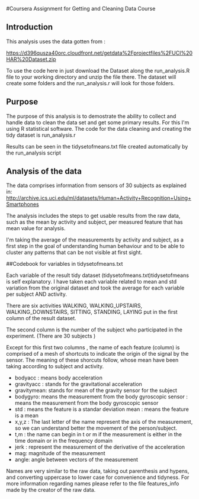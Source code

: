 #Coursera Assignment for Getting and Cleaning Data Course

## Introduction

This analysis uses the data gotten from : 

https://d396qusza40orc.cloudfront.net/getdata%2Fprojectfiles%2FUCI%20HAR%20Dataset.zip 

To use the code here in just download the Dataset along the run_analysis.R file to your working directory and unzip the file there. The dataset will create some folders and the run_analysis.r will look for those folders. 

## Purpose

The purpose of this analysis is to demostrate the ability to collect and handle data to clean the data set and get some primary results. For this I'm using R statistical software. The code for the data cleaning and creating the tidy dataset is run_analysis.r 

Results can be seen in the tidysetofmeans.txt file created automatically by the run_analysis script

## Analysis of the data
The data comprises information from sensors of 30 subjects as explained in:
 http://archive.ics.uci.edu/ml/datasets/Human+Activity+Recognition+Using+Smartphones

The analysis includes the steps to get usable results from the raw data, such as the mean by activity and subject, per measured feature that has mean value for analysis. 

I'm taking the average of the measurements by activity and subject, as a first step in the goal of understanding human behaviour and to be able to cluster any patterns that can be not visible at first sight. 


##Codebook for variables in tidysetofmeans.txt

Each variable of the result tidy dataset (tidysetofmeans.txt)tidysetofmeans is self explanatory. I have taken each variable related to mean and std variation from the original dataset and took the average for each  variable per subject AND activity.

There are six activities WALKING, WALKING_UPSTAIRS, WALKING_DOWNSTAIRS, SITTING, STANDING, LAYING put in the first column of the result dataset. 

The second column is the number of the subject who participated in the experiment. (There are 30 subjects )

Except for this first two columns , the name of each feature (column) is comprised of a mesh of shortcuts to indicate the origin of the signal by the sensor. The meaning of these shorcuts follow, whose mean have been taking according to subject and activity. 

* bodyacc : means body acceleration 
* gravityacc : stands for the gravitational acceleration 
* gravitymean: stands for mean of the gravity sensor for the subject
* bodygyro: means the measurement from the body gyroscopic sensor 
: means the measurement from the body gyroscopic sensor 
* std : means the feature is a standar deviation
mean : means the feature is a mean
* x,y,z : The last letter of the name represent the axis of the measurement, so we can understand better the movement of the person/subject. 
* t,m : the name can begin in t or m if the measurement is either in the time domain or in the frequency domain 
* jerk : represent the measurement of the derivative of the acceleration
* mag: magnitude of the measurement
* angle: angle between vectors of the measurement

Names are very similar to the raw data, taking out parenthesis and hypens, and converting uppercase to lower case for convenience and tidyness. For more information regarding names please refer to the file features_info made by the creator of the raw data. 
